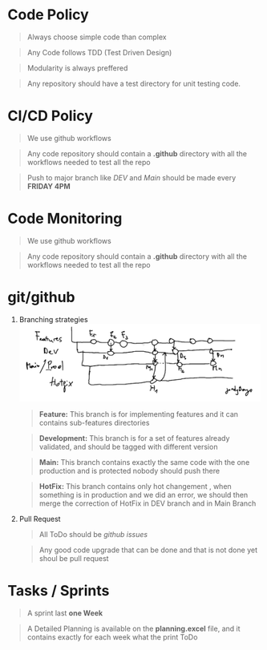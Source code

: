 # Code Policy
> Always choose simple code than complex 

>Any Code follows TDD (Test Driven Design) 

>Modularity is always preffered

>Any repository should have a test directory for unit testing code.  

# CI/CD Policy
> We use github workflows 

> Any code repository should contain a **.github** directory with all the workflows needed to test all the repo

> Push to major branch like *DEV* and *Main* should be made every **FRIDAY 4PM**

# Code Monitoring
> We use github workflows

> Any code repository should contain a **.github** directory with all the workflows needed to test all the repo  

# git/github  
1. Branching strategies 
   ![alt text](branching-schema.png "Title")
   > **Feature:** This branch is for implementing features and it can contains sub-features directories

   > **Development:** This branch is for a set of features already validated, and should be tagged with different version

   > **Main:** This branch contains exactly the same code with the one production and is protected nobody should push there 

   > **HotFix:** This branch contains only hot changement , when something is in production and we did an error, we should then merge the correction of HotFix in DEV branch and in Main Branch 
2. Pull Request 
   > All ToDo should be *github issues*
   
   > Any good code upgrade that can be done and that is not done yet shoul be pull request

# Tasks / Sprints
> A sprint last **one Week**

> A Detailed Planning is available on the __planning.excel__ file, and it contains exactly for each week what the print ToDo

> 